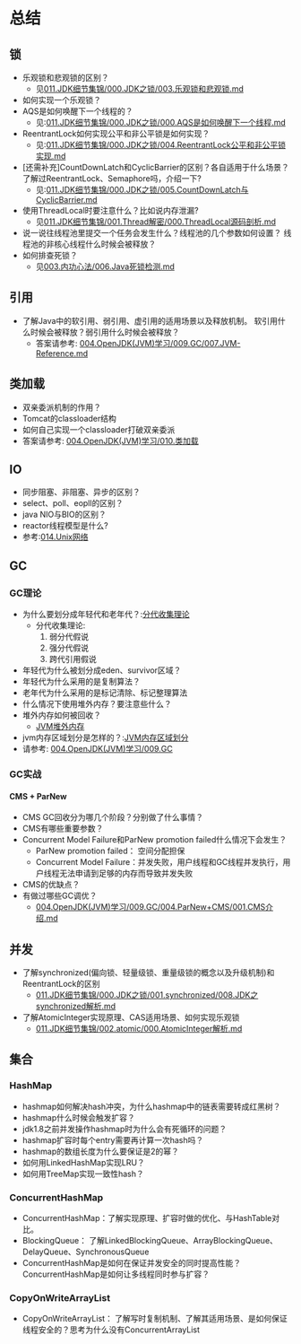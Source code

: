 # 总结
## 锁
+ 乐观锁和悲观锁的区别？
  - 见[011.JDK细节集锦/000.JDK之锁/003.乐观锁和悲观锁.md](../011.JDK细节集锦/000.JDK之锁/003.乐观锁和悲观锁.md)
+ 如何实现一个乐观锁？
+ AQS是如何唤醒下一个线程的？
    - 见:[011.JDK细节集锦/000.JDK之锁/000.AQS是如何唤醒下一个线程.md](../011.JDK细节集锦/000.JDK之锁/000.AQS是如何唤醒下一个线程.md)
+ ReentrantLock如何实现公平和非公平锁是如何实现？
    - 见:[011.JDK细节集锦/000.JDK之锁/004.ReentrantLock公平和非公平锁实现.md](../011.JDK细节集锦/000.JDK之锁/004.ReentrantLock公平和非公平锁实现.md)
+ [还需补充]CountDownLatch和CyclicBarrier的区别？各自适用于什么场景？了解过ReentrantLock、Semaphore吗，介绍一下?
    - 见:[011.JDK细节集锦/000.JDK之锁/005.CountDownLatch与CyclicBarrier.md](../011.JDK细节集锦/000.JDK之锁/005.CountDownLatch与CyclicBarrier.md)
+ 使用ThreadLocal时要注意什么？比如说内存泄漏?
    - 见[011.JDK细节集锦/001.Thread解密/000.ThreadLocal源码剖析.md](../011.JDK细节集锦/001.Thread解密/000.ThreadLocal源码剖析.md)
+ 说一说往线程池里提交一个任务会发生什么？线程池的几个参数如何设置？ 线程池的非核心线程什么时候会被释放？
+ 如何排查死锁？
   - 见[003.内功心法/006.Java死锁检测.md](../003.内功心法/006.Java死锁检测.md)

## 引用
+ 了解Java中的软引用、弱引用、虚引用的适用场景以及释放机制。 软引用什么时候会被释放？弱引用什么时候会被释放？
   - 答案请参考: [004.OpenJDK(JVM)学习/009.GC/007.JVM-Reference.md](../004.OpenJDK(JVM)学习/009.GC/007.JVM-Reference.md)

## 类加载
+ 双亲委派机制的作用？
+ Tomcat的classloader结构
+ 如何自己实现一个classloader打破双亲委派
+ 答案请参考: [004.OpenJDK(JVM)学习/010.类加载](../004.OpenJDK(JVM)学习/010.类加载)

## IO
+ 同步阻塞、非阻塞、异步的区别？
+ select、poll、eopll的区别？
+ java NIO与BIO的区别？
+ reactor线程模型是什么?
+ 参考:[014.Unix网络](../014.Unix网络)

## GC
### GC理论
+ 为什么要划分成年轻代和老年代？:[分代收集理论](../004.OpenJDK(JVM)学习/009.GC/README.md)
  - 分代收集理论: 
     1. 弱分代假说
     2. 强分代假说
     3. 跨代引用假说
+ 年轻代为什么被划分成eden、survivor区域？
+ 年轻代为什么采用的是复制算法？
+ 老年代为什么采用的是标记清除、标记整理算法
+ 什么情况下使用堆外内存？要注意些什么？ 
+ 堆外内存如何被回收？
   - [JVM堆外内存](../004.OpenJDK(JVM)学习/009.GC/017.JVM堆外内存.md)
+ jvm内存区域划分是怎样的？:[JVM内存区域划分](../004.OpenJDK(JVM)学习/009.GC/016.JVM内存区域划分.md)
+ 请参考: [004.OpenJDK(JVM)学习/009.GC](../004.OpenJDK(JVM)学习/009.GC)
### GC实战
#### CMS + ParNew
+ CMS GC回收分为哪几个阶段？分别做了什么事情？
+ CMS有哪些重要参数？
+ Concurrent Model Failure和ParNew promotion failed什么情况下会发生？
  - ParNew promotion failed： 空间分配担保 
  - Concurrent Model Failure：并发失败，用户线程和GC线程并发执行，用户线程无法申请到足够的内存而导致并发失败
+ CMS的优缺点？
+ 有做过哪些GC调优？
  - [004.OpenJDK(JVM)学习/009.GC/004.ParNew+CMS/001.CMS介绍.md](../004.OpenJDK(JVM)学习/009.GC/004.ParNew+CMS/001.CMS介绍.md)


## 并发
+ 了解synchronized(偏向锁、轻量级锁、重量级锁的概念以及升级机制)和ReentrantLock的区别
   - [011.JDK细节集锦/000.JDK之锁/001.synchronized/008.JDK之synchronized解析.md](../011.JDK细节集锦/000.JDK之锁/001.synchronized/008.JDK之synchronized解析.md)
+ 了解AtomicInteger实现原理、CAS适用场景、如何实现乐观锁
   - [011.JDK细节集锦/002.atomic/000.AtomicInteger解析.md](../011.JDK细节集锦/002.atomic/000.AtomicInteger解析.md)
## 集合
### HashMap
+ hashmap如何解决hash冲突，为什么hashmap中的链表需要转成红黑树？
+ hashmap什么时候会触发扩容？
+ jdk1.8之前并发操作hashmap时为什么会有死循环的问题？
+ hashmap扩容时每个entry需要再计算一次hash吗？
+ hashmap的数组长度为什么要保证是2的幂？
+ 如何用LinkedHashMap实现LRU？
+ 如何用TreeMap实现一致性hash？
### ConcurrentHashMap
+ ConcurrentHashMap：了解实现原理、扩容时做的优化、与HashTable对比。
+ BlockingQueue： 了解LinkedBlockingQueue、ArrayBlockingQueue、DelayQueue、SynchronousQueue
+ ConcurrentHashMap是如何在保证并发安全的同时提高性能？ ConcurrentHashMap是如何让多线程同时参与扩容？

### CopyOnWriteArrayList
+ CopyOnWriteArrayList： 了解写时复制机制、了解其适用场景、是如何保证线程安全的？思考为什么没有ConcurrentArrayList